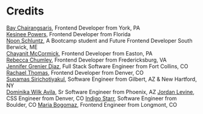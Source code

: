 # Credits

[Bay Chairangsaris](https://github.com/BayLadyCoder), Frontend Developer from York, PA  
[Kesinee Powers](https://github.com/KesineeP), Frontend Developer from Florida  
[Noon Schluntz](https://github.com/Nuanjan), A Bootcamp student and Future Frontend Developer South Berwick, ME  
[Chayanit McCormick](https://github.com/chay-chay), Frontend Developer from Easton, PA  
[Rebecca Chumley](https://github.com/rebeccachumley), Frontend Developer from Fredericksburg, VA  
[Jennifer Grenier Diaz](https://github.com/JAGrenier), Full Stack Software Engineer from Fort Collins, CO  
[Rachael Thomas](https://github.com/rachael-t), Frontend Developer from Denver, CO  
[Supamas Sirichotiyakul](https://github.com/supamasS), Software Engineer from Gilbert, AZ & New Hartford, NY  
[Dominika Wilk Avila](https://github.com/domsbytes), Sr Software Engineer from Phoenix, AZ
[Jordan Levine](https://github.com/mjordancodes), CSS Engineer from Denver, CO
[Indigo Starr](https://github.com/indigostarr), Software Engineer from Boulder, CO
[Maria Bogomaz](https://github.com/mariajcb), Frontend Engineer from Longmont, CO

